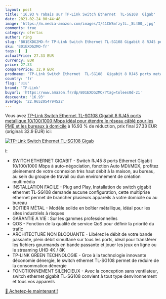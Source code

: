 ```yaml
---
layout: post
title: '16.93 % rabais sur TP-Link Switch Ethernet  TL-SG108  Gigab'
date: 2021-02-24 00:44:48
image: 'https://m.media-amazon.com/images/I/41CWSmfzytL._SL400_.jpg'
comments: true
category: ofertas
author: ring
slug: 'B01EXDG2MO-fr TP-Link Switch Ethernet TL-SG108 Gigabit 8 RJ45 ports...'
sku: 'B01EXDG2MO-fr'
tags: [  ]
actualPrice: 27.33 EUR
currency: EUR
price: 27.33
comparePrice: 32.9 EUR
prodname: 'TP-Link Switch Ethernet  TL-SG108  Gigabit 8 RJ45 ports metallique 10/100/1000 Mbps  idéal pour étendre le réseau câblé pour les PME et les bureaux à domicile'
country: 'fr'
flag: '🇫🇷'
brand: 'TP-Link'
buyurl: 'https://www.amazon.fr/dp/B01EXDG2MO/?tag=tolees0d-21'
descuento: '16.93'
average: '22.9652054794522'
---
```


Vous avez [TP-Link Switch Ethernet  TL-SG108  Gigabit 8 RJ45 ports metallique 10/100/1000 Mbps  idéal pour étendre le réseau câblé pour les PME et les bureaux à domicile](https://www.amazon.fr/dp/B01EXDG2MO/?tag=tolees0d-21)  à  16.93 % de réduction, prix final  27.33 EUR (original: 32.9 EUR) ici:

[![TP-Link Switch Ethernet  TL-SG108  Gigab](https://m.media-amazon.com/images/I/41CWSmfzytL._SL400_.jpg)](https://www.amazon.fr/dp/B01EXDG2MO/?tag=tolees0d-21)

ℹ️:

- SWITCH ETHERNET GIGABIT - Switch RJ45 8 ports Ethernet Gigabit 10/100/1000 Mbps à auto-négociation, fonction Auto MDI/MDX, profitez pleinement de votre connexion très haut débit à la maison, au bureau, au sein du groupe de travail ou dun environnement de création multimédia
- INSTALLATION FACILE - Plug and Play, Installation de switch gigabit ethernet TL-SG108 demande aucune configuration, cette multiprise ethernet permet de brancher plusieurs appareils à votre domicile ou au bureau
- BOITIER MÉTAL - Modèle solide en boîtier métallique, idéal pour les sites industriels à risques
- GARANTIE A VIE : Sur les gammes professionnelles
- QOS - Fonction de la qualité de service QoS pour définir la priorité du trafic
- ARCHITECTURE NON BLOQUANTE - Libérez le débit de votre bande passante, plein débit simultané sur tous les ports, ideal pour transférer les fichiers gourmands en bande passante et jouer les jeux en ligne ou le streaming UHD 4K / 8K
- TP-LINK GREEN TECHNOLOGIE - Grce à la technologie innovante déconomie dénergie, le switch ethernet TL-SG108 permet de réduire de la consommation dénergie
- FONCTIONNEMENT SILENCIEUX - Avec la conception sans ventilateur, switch ethernet gigabit TL-SG108 convient à tout type denvironnement et tous vos appareils

[🛒 Achetez-le maintenant!!](https://www.amazon.fr/dp/B01EXDG2MO/?tag=tolees0d-21)
